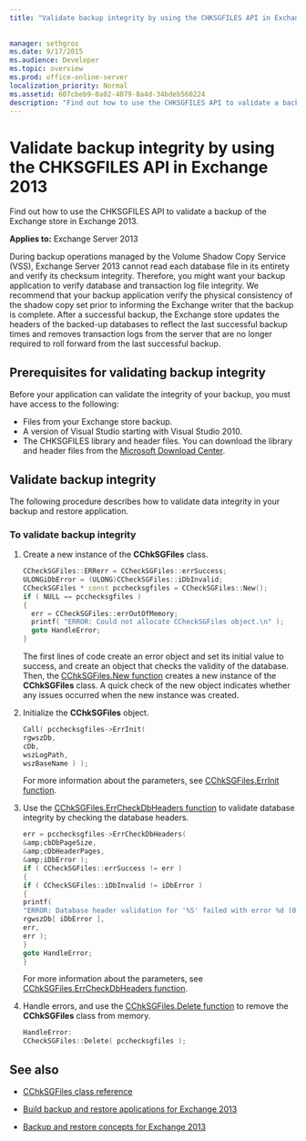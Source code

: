 ```yaml
---
title: "Validate backup integrity by using the CHKSGFILES API in Exchange 2013"
 
 
manager: sethgros
ms.date: 9/17/2015
ms.audience: Developer
ms.topic: overview
ms.prod: office-online-server
localization_priority: Normal
ms.assetid: 607cbeb9-0a02-4079-8a4d-34bdeb560224
description: "Find out how to use the CHKSGFILES API to validate a backup of the Exchange store in Exchange 2013."
---
```


# Validate backup integrity by using the CHKSGFILES API in Exchange 2013

Find out how to use the CHKSGFILES API to validate a backup of the Exchange store in Exchange 2013.
  
**Applies to:** Exchange Server 2013 
  
During backup operations managed by the Volume Shadow Copy Service (VSS), Exchange Server 2013 cannot read each database file in its entirety and verify its checksum integrity. Therefore, you might want your backup application to verify database and transaction log file integrity. We recommend that your backup application verify the physical consistency of the shadow copy set prior to informing the Exchange writer that the backup is complete. After a successful backup, the Exchange store updates the headers of the backed-up databases to reflect the last successful backup times and removes transaction logs from the server that are no longer required to roll forward from the last successful backup.
  
## Prerequisites for validating backup integrity

Before your application can validate the integrity of your backup, you must have access to the following:
  
- Files from your Exchange store backup.
- A version of Visual Studio starting with Visual Studio 2010.
- The CHKSGFILES library and header files. You can download the library and header files from the [Microsoft Download Center](http://www.microsoft.com/en-us/download/details.aspx?id=36802).
    
## Validate backup integrity

The following procedure describes how to validate data integrity in your backup and restore application.
  
### To validate backup integrity

1. Create a new instance of the **CChkSGFiles** class. 
   
   ```cpp
   CCheckSGFiles::ERRerr = CCheckSGFiles::errSuccess;
   ULONGiDbError = (ULONG)CCheckSGFiles::iDbInvalid;
   CCheckSGFiles * const pcchecksgfiles = CCheckSGFiles::New();
   if ( NULL == pcchecksgfiles )
   {
     err = CCheckSGFiles::errOutOfMemory;
     printf( "ERROR: Could not allocate CCheckSGFiles object.\n" );
     goto HandleError;
   }
   ```

   The first lines of code create an error object and set its initial value to success, and create an object that checks the validity of the database. Then, the [CChkSGFiles.New function](cchksgfiles-new-function.md) creates a new instance of the **CChkSGFiles** class. A quick check of the new object indicates whether any issues occurred when the new instance was created. 
    
2. Initialize the **CChkSGFiles** object. 
   
   ```cpp
   Call( pcchecksgfiles->ErrInit(
   rgwszDb,
   cDb,
   wszLogPath,
   wszBaseName ) );
   ```
   
   For more information about the parameters, see [CChkSGFiles.ErrInit function](cchksgfiles-errinit-function.md).
   
3. Use the [CChkSGFiles.ErrCheckDbHeaders function](cchksgfiles-errcheckdbheaders-function.md) to validate database integrity by checking the database headers.
   
   ```cpp
   err = pcchecksgfiles->ErrCheckDbHeaders(
   &amp;cbDbPageSize,
   &amp;cDbHeaderPages,
   &amp;iDbError );
   if ( CCheckSGFiles::errSuccess != err )
   {
   if ( CCheckSGFiles::iDbInvalid != iDbError )
   {
   printf(
   "ERROR: Database header validation for '%S' failed with error %d (0x%x)\n",
   rgwszDb[ iDbError ],
   err,
   err );
   }
   goto HandleError;
   }
   ```
   
   For more information about the parameters, see [CChkSGFiles.ErrCheckDbHeaders function](cchksgfiles-errcheckdbheaders-function.md).
   
4. Handle errors, and use the [CChkSGFiles.Delete function](cchksgfiles-delete-function.md) to remove the **CChkSGFiles** class from memory. 
   
   ```cpp
   HandleError:
   CCheckSGFiles::Delete( pcchecksgfiles );  
   ```

## See also

- [CChkSGFiles class reference](cchksgfiles-class-reference.md)
    
- [Build backup and restore applications for Exchange 2013](build-backup-and-restore-applications-for-exchange-2013.md)
    
- [Backup and restore concepts for Exchange 2013](backup-and-restore-concepts-for-exchange-2013.md)
    

